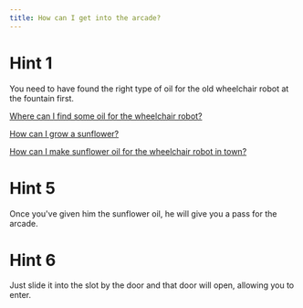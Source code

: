 ```yaml
---
title: How can I get into the arcade?
---
```

# Hint 1
You need to have found the right type of oil for the old wheelchair robot at the fountain first.

[Where can I find some oil for the wheelchair robot?](/00504/00546/index.md)


[How can I grow a sunflower?](/00919/01001/index.md)


[How can I make sunflower oil for the wheelchair robot in town?](/01016/01018/index.md)


# Hint 5
Once you've given him the sunflower oil, he will give you a pass for the arcade.

# Hint 6
Just slide it into the slot by the door and that door will open, allowing you to enter.

